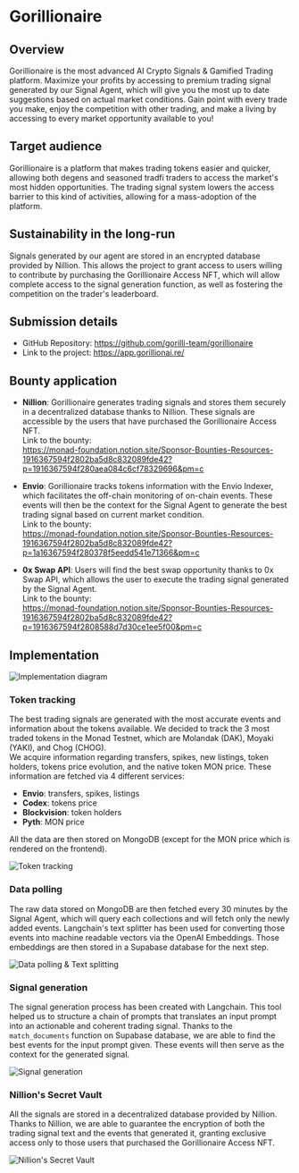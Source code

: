 # Gorillionaire

## Overview
Gorillionaire is the most advanced AI Crypto Signals & Gamified Trading platform. Maximize your profits by accessing to premium trading signal generated by our Signal Agent, which will give you the most up to date suggestions based on actual market conditions. Gain point with every trade you make, enjoy the competition with other trading, and make a living by accessing to every market opportunity available to you! 

## Target audience
Gorillionaire is a platform that makes trading tokens easier and quicker, allowing both degens and seasoned tradfi traders to access the market's most hidden opportunities. The trading signal system lowers the access barrier to this kind of activities, allowing for a mass-adoption of the platform.

## Sustainability in the long-run
Signals generated by our agent are stored in an encrypted database provided by Nillion. This allows the project to grant access to users willing to contribute by purchasing the Gorillionaire Access NFT, which will allow complete access to the signal generation function, as well as fostering the competition on the trader's leaderboard.

## Submission details
- GitHub Repository: https://github.com/gorilli-team/gorillionaire
- Link to the project: https://app.gorillionai.re/

## Bounty application
- **Nillion**: Gorillionaire generates trading signals and stores them securely in a decentralized database thanks to Nillion. These signals are accessible by the users that have purchased the Gorillionaire Access NFT.<br>
Link to the bounty:<br>
https://monad-foundation.notion.site/Sponsor-Bounties-Resources-1916367594f2802ba5d8c832089fde42?p=1916367594f280aea084c6cf78329696&pm=c

- **Envio**: Gorillionaire tracks tokens information with the Envio Indexer, which facilitates the off-chain monitoring of on-chain events. These events will then be the context for the Signal Agent to generate the best trading signal based on current market condition.<br>
Link to the bounty:<br>
https://monad-foundation.notion.site/Sponsor-Bounties-Resources-1916367594f2802ba5d8c832089fde42?p=1a16367594f280378f5eedd541e71366&pm=c

- **0x Swap API**: Users will find the best swap opportunity thanks to 0x Swap API, which allows the user to execute the trading signal generated by the Signal Agent.<br>
Link to the bounty:<br>
https://monad-foundation.notion.site/Sponsor-Bounties-Resources-1916367594f2802ba5d8c832089fde42?p=1916367594f2808588d7d30ce1ee5f00&pm=c

## Implementation
![Implementation diagram](/img/Final%20diagram%20(minimal).png)

### Token tracking
The best trading signals are generated with the most accurate events and information about the tokens available. We decided to track the 3 most traded tokens in the Monad Testnet, which are Molandak (DAK), Moyaki (YAKI), and Chog (CHOG).<br>
We acquire information regarding transfers, spikes, new listings, token holders, tokens price evolution, and the native token MON price. These information are fetched via 4 different services:
- **Envio**: transfers, spikes, listings
- **Codex**: tokens price
- **Blockvision**: token holders
- **Pyth**: MON price

All the data are then stored on MongoDB (except for the MON price which is rendered on the frontend).

![Token tracking](/img/New%20token%20tracking.png)

### Data polling
The raw data stored on MongoDB are then fetched every 30 minutes by the Signal Agent, which will query each collections and will fetch only the newly added events. Langchain's text splitter has been used for converting those events into machine readable vectors via the OpenAI Embeddings. Those embeddings are then stored in a Supabase database for the next step.

![Data polling & Text splitting](/img/Data%20polling%20&%20Text%20splitting.png)

### Signal generation
The signal generation process has been created with Langchain. This tool helped us to structure a chain of prompts that translates an input prompt into an actionable and coherent trading signal. Thanks to the `match_documents` function on Supabase database, we are able to find the best events for the input prompt given. These events will then serve as the context for the generated signal.

![Signal generation](/img/Signal%20agent.png)

### Nillion's Secret Vault
All the signals are stored in a decentralized database provided by Nillion. Thanks to Nillion, we are able to guarantee the encryption of both the trading signal text and the events that generated it, granting exclusive access only to those users that purchased the Gorillionaire Access NFT.

![Nillion's Secret Vault](/img/Nillion.png)